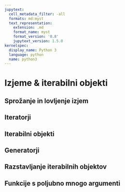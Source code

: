 ```yaml
---
jupytext:
  cell_metadata_filter: -all
  formats: md:myst
  text_representation:
    extension: .md
    format_name: myst
    format_version: '0.8'
    jupytext_version: 1.5.0
kernelspec:
  display_name: Python 3
  language: python
  name: python3
---
```


# Izjeme & iterabilni objekti

## Sprožanje in lovljenje izjem

## Iteratorji

## Iterabilni objekti

## Generatorji

## Razstavljanje iterabilnih objektov

## Funkcije s poljubno mnogo argumenti
